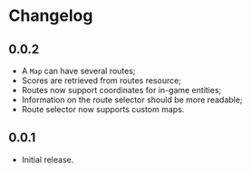 # Changelog

## 0.0.2

* A `Map` can have several routes;
* Scores are retrieved from routes resource;
* Routes now support coordinates for in-game entities;
* Information on the route selector should be more readable;
* Route selector now supports custom maps.

## 0.0.1

* Initial release.